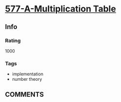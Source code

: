 # [577-A-Multiplication Table](https://codeforces.com/problemset/problem/577/A)

## Info

### Rating

1000

### Tags

- implementation
- number theory

## __COMMENTS__

> 
